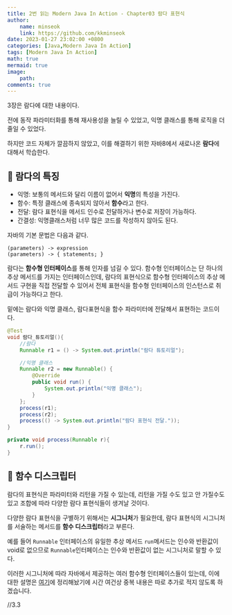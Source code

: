 ```yaml
---
title: 2번 읽는 Modern Java In Action - Chapter03 람다 표현식
author: 
    name: minseok
    link: https://github.com/kkminseok
date: 2023-01-27 23:02:00 +0800
categories: [Java,Modern Java In Action]
tags: [Modern Java In Action]
math: true
mermaid: true
image: 
    path: 
comments: true
---
```


3장은 람다에 대한 내용이다.

전에 동작 파라미터화를 통해 재사용성을 늘릴 수 있었고, 익명 클래스를 통해 로직을 더 줄일 수 있었다.

하지만 코드 자체가 깔끔하지 않았고, 이를 해결하기 위한 자바8에서 새로나온 **람다**에 대해서 학습한다.

## 🔅 람다의 특징

- 익명: 보통의 메서드와 달리 이름이 없어서 **익명**의 특성을 가진다.
- 함수: 특정 클래스에 종속되지 않아서 **함수**라고 한다.
- 전달: 람다 표현식을 메서드 인수로 전달하거나 변수로 저장이 가능하다.
- 간결성: 익명클래스처럼 너무 많은 코드를 작성하지 않아도 된다.

자바의 기본 문법은 다음과 같다.

```text
(parameters) -> expression
(parameters) -> { statements; }
```

람다는 **함수형 인터페이스**를 통해 인자를 넘길 수 있다. 함수형 인터페이스는 단 하나의 추상 메서드를 가지는 인터페이스인데, 람다의 표현식으로 함수형 인터페이스의 추상 메서드 구현을 직접 전달할 수 있어서 전체 표현식을 함수형 인터페이스의 인스턴스로 취급이 가능하다고 한다. 

밑에는 람다와 익명 클래스, 람다표현식을 함수 파라미터에 전달해서 표현하는 코드이다.

```java
@Test
void 람다_튜토리얼(){
    //람다
    Runnable r1 = () -> System.out.println("람다 튜토리얼");

    //익명 클래스
    Runnable r2 = new Runnable() {
        @Override
        public void run() {
            System.out.println("익명 클래스");
        }
    };
    process(r1);
    process(r2);
    process(() -> System.out.println("람다 표현식 전달."));
}

private void process(Runnable r){
    r.run();
}
```

## 🔅 함수 디스크립터

람다의 표현식은 파라미터와 리턴을 가질 수 있는데, 리턴을 가질 수도 있고 안 가질수도 있고 조합에 따라 다양한 람다 표현식들이 생겨날 것이다.

다양한 람다 표현식을 구별하기 위해서는 **시그니처**가 필요한데, 람다 표현식의 시그니처를 서술하는 메서드를 **함수 디스크립터**라고 부른다.

예를 들어 `Runnable` 인터페이스의 유일한 추상 메서드 `run`메서드는 인수와 반환값이 void로 없으므로 `Runnable`인터페이스는 인수와 반환값이 없는 시그니처로 말할 수 있다.

이러한 시그니처에 따라 자바에서 제공하는 여러 함수형 인터페이스들이 있는데, 이에 대한 설명은 [여기](https://kkminseok.github.io/posts/2022-12-30-Java8Version/)에 정리해놨기에 시간 여건상 중복 내용은 따로 추가로 적지 않도록 하겠습니다.

//3.3






